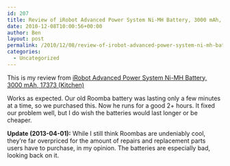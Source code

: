 ```yaml
---
id: 207
title: Review of iRobot Advanced Power System Ni-MH Battery, 3000 mAh, 17373
date: 2010-12-08T10:00:56+00:00
author: Ben
layout: post
permalink: /2010/12/08/review-of-irobot-advanced-power-system-ni-mh-battery-3000-mah-17373/
categories:
  - Uncategorized
---
```

This is my review from [iRobot Advanced Power System Ni-MH Battery, 3000 mAh, 17373 (Kitchen)](http://www.amazon.com/iRobot-Advanced-System-Battery-17373/dp/B0015SBAGE/ref=cm_cr_dp_orig_subj)

Works as expected. Our old Roomba battery was lasting only a few minutes at a time, so we purchased this. Now he runs for a good 2+ hours. It fixed our problem well, but I do wish the batteries would last longer or be cheaper.

**Update (2013-04-01):** While I still think Roombas are undeniably cool, they&#8217;re far overpriced for the amount of repairs and replacement parts users have to purchase, in my opinion. The batteries are especially bad, looking back on it.